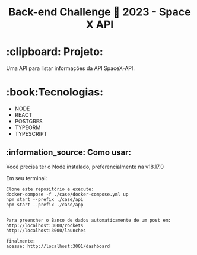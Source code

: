 <h1 align="center">
   Back-end Challenge 🏅 2023 - Space X API
</h1>

<h1>
  :clipboard: Projeto:
</h1>
<p>Uma API para listar informações da API SpaceX-API.</p>
<h1>:book:Tecnologias:</h1>
<ul>
<li> NODE</li>
<li> REACT</li>
<li> POSTGRES</li>
<li> TYPEORM</li>
<li> TYPESCRIPT</li>
</ul>

<h2>:information_source: Como usar: </h2>
<p> Você precisa ter o Node instalado, preferencialmente na v18.17.0 </p>

Em seu terminal:
```
Clone este repositório e execute:
docker-compose -f ./case/docker-compose.yml up
npm start --prefix ./case/api
npm start --prefix ./case/app

 
Para preencher o Banco de dados automaticamente de um post em:
http://localhost:3000/rockets
http://localhost:3000/launches

finalmente:
acesse: http://localhost:3001/dashboard

